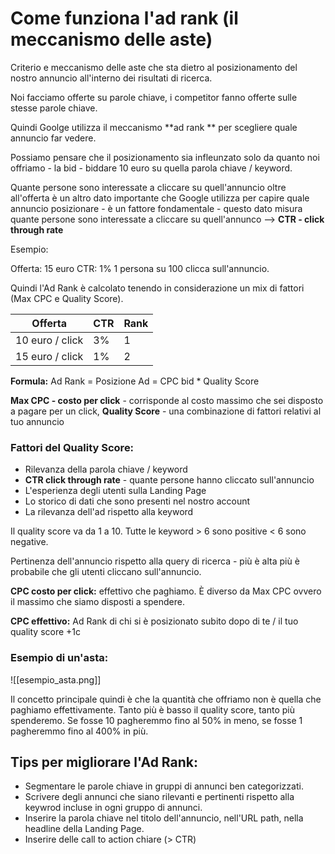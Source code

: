 # Come funziona l'ad rank (il meccanismo delle aste)

Criterio e meccanismo delle aste che sta dietro al posizionamento del nostro annuncio all'interno dei risultati di ricerca. 

Noi facciamo offerte su parole chiave, i competitor fanno offerte sulle stesse parole chiave. 

Quindi Goolge utilizza il meccanismo **ad rank ** per scegliere quale annuncio far vedere. 

Possiamo pensare che il posizionamento sia infleunzato solo da quanto noi offriamo - la bid - biddare 10 euro su quella parola chiave / keyword. 

Quante persone sono interessate a cliccare su quell'annuncio oltre all'offerta è un altro dato importante che Google utilizza per capire quale annuncio posizionare - è un fattore fondamentale - questo dato misura quante persone sono interessate a cliccare su quell'annunco --> **CTR - click through rate**

Esempio: 

Offerta: 15 euro
CTR: 1% 1 persona su 100 clicca sull'annuncio. 

Quindi l'Ad Rank è calcolato tenendo in considerazione un mix di fattori (Max CPC e Quality Score).

| Offerta  | CTR   | Rank  |  
|---|---|---|
| 10 euro / click  | 3%  | 1 | 
| 15 euro / click  | 1% | 2 |  


**Formula:** Ad Rank = Posizione Ad = CPC bid * Quality Score

**Max CPC - costo per click** - corrisponde al costo massimo che sei disposto a pagare per un click, 
**Quality Score** - una combinazione di fattori relativi al tuo annuncio

### Fattori del Quality Score: 
- Rilevanza della parola chiave / keyword
- **CTR click through rate** - quante persone hanno cliccato sull'annuncio
- L'esperienza degli utenti sulla Landing Page
- Lo storico di dati che sono presenti nel nostro account
- La rilevanza dell'ad rispetto alla keyword

Il quality score va da 1 a 10. Tutte le keyword > 6 sono positive < 6 sono negative. 

Pertinenza dell'annuncio rispetto alla query di ricerca - più è alta più è probabile che gli utenti cliccano sull'annuncio. 

**CPC costo per click:** effettivo che paghiamo. È diverso da Max CPC ovvero il massimo che siamo disposti a spendere.

**CPC effettivo:** Ad Rank di chi si è posizionato subito dopo di te / il tuo quality score +1c


### Esempio di un'asta: 
![[esempio_asta.png]]


Il concetto principale quindi è che la quantità che offriamo non è quella che paghiamo effettivamente. 
Tanto più è basso il quality score, tanto più spenderemo. Se fosse 10 pagheremmo fino al 50% in meno, se fosse 1 pagheremmo fino al 400% in più. 


## Tips per migliorare l'Ad Rank:
- Segmentare le parole chiave in gruppi di annunci ben categorizzati. 
- Scrivere degli annunci che siano rilevanti e pertinenti rispetto alla keywrod incluse in ogni gruppo di annunci.
- Inserire la parola chiave nel titolo dell'annuncio, nell'URL path, nella headline della Landing Page. 
- Inserire delle call to action chiare (> CTR)
